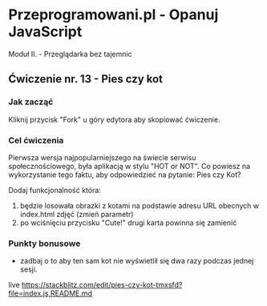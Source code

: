 # Przeprogramowani.pl - Opanuj JavaScript

Moduł II. - Przeglądarka bez tajemnic

## Ćwiczenie nr. 13 - Pies czy kot

### Jak zacząć

Kliknij przycisk "Fork" u góry edytora aby skopiować ćwiczenie.

### Cel ćwiczenia

Pierwsza wersja najpopularniejszego na świecie serwisu społecznościowego, była aplikacją w stylu "HOT or NOT".
Co powiesz na wykorzystanie tego faktu, aby odpowiedzieć na pytanie: Pies czy Kot?

Dodaj funkcjonalność która:
1. będzie losowała obrazki z kotami na podstawie adresu URL obecnych w index.html zdjęć (zmień parametr)
2. po wciśnięciu przycisku "Cute!" drugi karta powinna się zamienić

### Punkty bonusowe
- zadbaj o to aby ten sam kot nie wyświetlił się dwa razy podczas jednej sesji.


live https://stackblitz.com/edit/pies-czy-kot-tmxsfd?file=index.js,README.md
